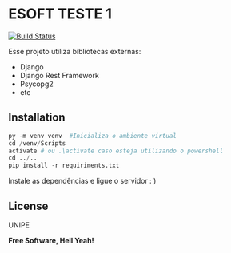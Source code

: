 # ESOFT TESTE 1
[![Build Status](https://travis-ci.org/joemccann/dillinger.svg?branch=master)](https://travis-ci.org/joemccann/dillinger)


Esse projeto utiliza bibliotecas externas:
- Django
- Django Rest Framework
- Psycopg2
- etc

## Installation
``` python
py -m venv venv  #Inicializa o ambiente virtual
cd /venv/Scripts
activate # ou .\activate caso esteja utilizando o powershell
cd ../..
pip install -r requiriments.txt
```

Instale as dependências e ligue o servidor : )

## License

UNIPE

**Free Software, Hell Yeah!**
